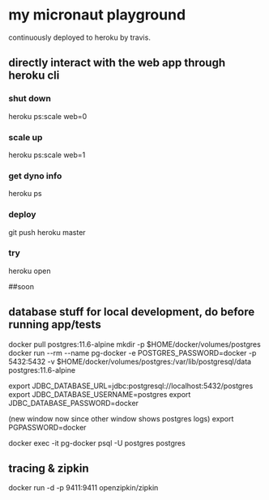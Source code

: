 # my micronaut playground

continuously deployed to heroku by travis.


## directly interact with the web app through heroku cli

### shut down

heroku ps:scale web=0

### scale up

heroku ps:scale web=1

### get dyno info

heroku ps

### deploy

git push heroku master

### try

heroku open


##soon

## database stuff for local development, do before running app/tests

docker pull postgres:11.6-alpine
mkdir -p $HOME/docker/volumes/postgres
docker run --rm --name pg-docker -e POSTGRES_PASSWORD=docker -p 5432:5432 -v $HOME/docker/volumes/postgres:/var/lib/postgresql/data postgres:11.6-alpine

export JDBC_DATABASE_URL=jdbc:postgresql://localhost:5432/postgres
export JDBC_DATABASE_USERNAME=postgres
export JDBC_DATABASE_PASSWORD=docker

(new window now since other window shows postgres  logs)
export PGPASSWORD=docker

docker exec -it pg-docker psql -U postgres postgres

## tracing & zipkin

docker run -d -p 9411:9411 openzipkin/zipkin

